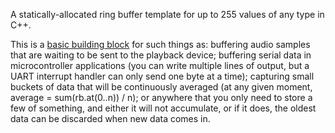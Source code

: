 A statically-allocated ring buffer template for up to 255 values of any type in C++.

This is a [basic building block](https://en.wikipedia.org/wiki/Circular_buffer) for such things as: buffering audio samples that are waiting to be sent to the playback device; buffering serial data in microcontroller applications (you can write multiple lines of output, but a UART interrupt handler can only send one byte at a time); capturing small buckets of data that will be continuously averaged (at any given moment, average = sum(rb.at(0..n)) / n); or anywhere that you only need to store a few of something, and either it will not accumulate, or if it does, the oldest data can be discarded when new data comes in.
